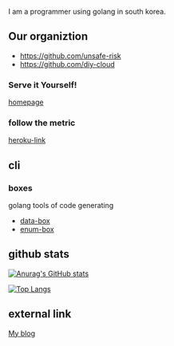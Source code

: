 I am a programmer using golang in south korea.

## Our organiztion
- https://github.com/unsafe-risk
- https://github.com/diy-cloud

### Serve it Yourself!

[homepage](https://serve-it-yourself.pages.dev/)

### follow the metric

[heroku-link](https://follow-the-metric.herokuapp.com/)

## cli

### boxes

golang tools of code generating

- [data-box](https://github.com/snowmerak/databox)
- [enum-box](https://github.com/snowmerak/enumbox)

## github stats

[![Anurag's GitHub stats](https://github-readme-stats.vercel.app/api?username=snowmerak)](https://github.com/anuraghazra/github-readme-stats)

[![Top Langs](https://github-readme-stats.vercel.app/api/top-langs/?username=snowmerak)](https://github.com/anuraghazra/github-readme-stats)

## external link

[My blog](https://snowmerak.pages.dev)
